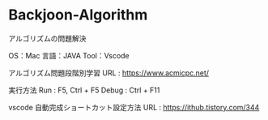 # Backjoon-Algorithm

アルゴリズムの問題解決

OS：Mac
言語：JAVA
Tool：Vscode

アルゴリズム問題段階別学習
URL : https://www.acmicpc.net/

実行方法
Run : F5, Ctrl + F5
Debug : Ctrl + F11

vscode 自動完成ショートカット設定方法
URL : https://ithub.tistory.com/344
